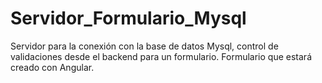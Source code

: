 # Servidor_Formulario_Mysql
Servidor para la conexión con la base de datos Mysql, control de validaciones desde el backend para un formulario. Formulario que estará creado con Angular.
